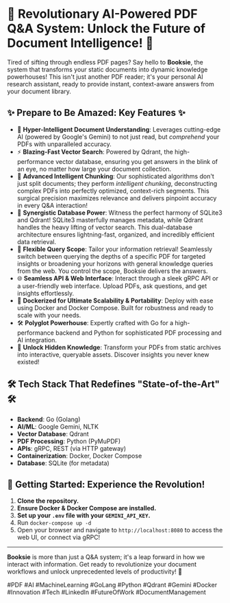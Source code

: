 # 🚀 Revolutionary AI-Powered PDF Q&A System: Unlock the Future of Document Intelligence! 🚀

Tired of sifting through endless PDF pages? Say hello to **Booksie**, the system that transforms your static documents into dynamic knowledge powerhouses! This isn't just another PDF reader; it's your personal AI research assistant, ready to provide instant, context-aware answers from your document library.

## ✨ Prepare to Be Amazed: Key Features ✨

*   🧠 **Hyper-Intelligent Document Understanding**: Leverages cutting-edge AI (powered by Google's Gemini) to not just read, but *comprehend* your PDFs with unparalleled accuracy.
*   ⚡ **Blazing-Fast Vector Search**: Powered by Qdrant, the high-performance vector database, ensuring you get answers in the blink of an eye, no matter how large your document collection.
*   🧩 **Advanced Intelligent Chunking**: Our sophisticated algorithms don't just split documents; they perform *intelligent chunking*, deconstructing complex PDFs into perfectly optimized, context-rich segments. This surgical precision maximizes relevance and delivers pinpoint accuracy in every Q&A interaction!
*   💾 **Synergistic Database Power**: Witness the perfect harmony of SQLite3 and Qdrant! SQLite3 masterfully manages metadata, while Qdrant handles the heavy lifting of vector search. This dual-database architecture ensures lightning-fast, organized, and incredibly efficient data retrieval.
*   🎯 **Flexible Query Scope**: Tailor your information retrieval! Seamlessly switch between querying the depths of a specific PDF for targeted insights or broadening your horizons with general knowledge queries from the web. You control the scope, Booksie delivers the answers.
*   🌐 **Seamless API & Web Interface**: Interact through a sleek gRPC API or a user-friendly web interface. Upload PDFs, ask questions, and get insights effortlessly.
*   🐳 **Dockerized for Ultimate Scalability & Portability**: Deploy with ease using Docker and Docker Compose. Built for robustness and ready to scale with your needs.
*   🛠️ **Polyglot Powerhouse**: Expertly crafted with Go for a high-performance backend and Python for sophisticated PDF processing and AI integration.
*   🔮 **Unlock Hidden Knowledge**: Transform your PDFs from static archives into interactive, queryable assets. Discover insights you never knew existed!

## 🛠️ Tech Stack That Redefines "State-of-the-Art" 🛠️

*   **Backend**: Go (Golang)
*   **AI/ML**: Google Gemini, NLTK
*   **Vector Database**: Qdrant
*   **PDF Processing**: Python (PyMuPDF)
*   **APIs**: gRPC, REST (via HTTP gateway)
*   **Containerization**: Docker, Docker Compose
*   **Database**: SQLite (for metadata)

## 🚀 Getting Started: Experience the Revolution!

1.  **Clone the repository.**
2.  **Ensure Docker & Docker Compose are installed.**
3.  **Set up your `.env` file with your `GEMINI_API_KEY`.**
4.  Run `docker-compose up -d`
5.  Open your browser and navigate to `http://localhost:8080` to access the web UI, or connect via gRPC!

---

**Booksie** is more than just a Q&A system; it's a leap forward in how we interact with information. Get ready to revolutionize your document workflows and unlock unprecedented levels of productivity! 🌟

#PDF #AI #MachineLearning #GoLang #Python #Qdrant #Gemini #Docker #Innovation #Tech #LinkedIn #FutureOfWork #DocumentManagement
